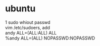 # ubuntu  
1 sudo whiout passwd  
  vim /etc/sudoers, add   
  andy    ALL=(ALL:ALL) ALL  
  %andy ALL=(ALL) NOPASSWD:NOPASSWD  
